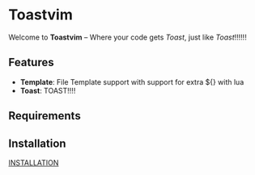 # Toastvim

Welcome to **Toastvim** – Where your code gets *Toast*, just like *Toast*!!!!!!

## Features

- **Template**: File Template support with support for extra ${} with lua
- **Toast**: TOAST!!!!

## Requirements

## Installation

[INSTALLATION](./INSTALLATION.md)
